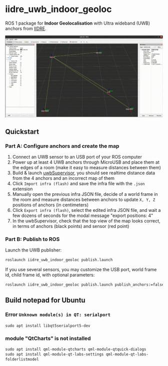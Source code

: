 # iidre_uwb_indoor_geoloc
ROS 1 package for **Indoor Geolocalisation** with Ultra wideband (UWB) anchors from [IIDRE](https://www.iidre.com/en/).

![Moving sensor with 4 anchors in RViz](https://raw.githubusercontent.com/aubrune/iidre_uwb_indoor_geoloc/master/doc/uwb-rviz.gif)

## Quickstart
### Part A: Configure anchors and create the map
1. Connect an UWB sensor to an USB port of your ROS computer
2. Power up at least 4 UWB anchors through MicroUSB and place them at the edges of a room (make it easy to measure distances between them)
3. Build & launch [uwbSupervisor](https://github.com/IIDRE/uwbSupervisor), you should see realtime distance data from the 4 anchors and an incorrect map of them 
4. Click `Import infra (flash)` and save the infra file with the `.json` extension
5. Manually open the previous infra JSON file, decide of a world frame in the room and measure distances between anchors to update `X, Y, Z` positions of anchors (in centimeters)
6. Click `Export infra (flash)`, select the edited infra JSON file, and wait a few dozens of seconds for the modal message "export positions: 4"
7. In the uwbSupervisor, check that the top view of the map looks correct, in terms of anchors (black points) and sensor (red point)

### Part B: Publish to ROS
Launch the UWB publisher:
```bash
roslaunch iidre_uwb_indoor_geoloc publish.launch
```

If you use several sensors, you may customize the USB port, world frame id, child frame id, with optional parameters:
```bash
roslaunch iidre_uwb_indoor_geoloc publish.launch publish_anchors:=false name:=robot frame_id:=base_link
```

## Build notepad for Ubuntu
### Error `Unknown module(s) in QT: serialport`
```
sudo apt install libqt5serialport5-dev
```

### module "QtCharts" is not installed
```
sudo apt install qml-module-qtcharts qml-module-qtquick-dialogs
sudo apt install qml-module-qt-labs-settings qml-module-qt-labs-folderlistmodel
```
